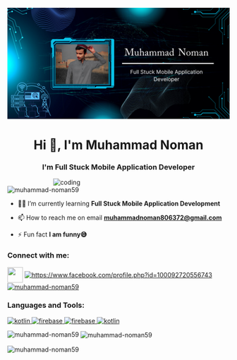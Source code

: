 ![logo](https://github.com/Muhammad-Noman59/Muhammad-Noman59/blob/main/GitHub%20Banner.png)
<h1 align="center">Hi 👋, I'm Muhammad Noman</h1>
<h3 align="center">I'm Full Stuck Mobile Application Developer</h3>

<img align="right" alt="coding" width="400" src="https://enacteservices.com/wp-content/themes/twentytwenty/images/hire-developer/animation_500_l4zc9j5g.gif">

<p align="left"> <img src="https://komarev.com/ghpvc/?username=muhammad-noman59&label=Profile%20views&color=0e75b6&style=flat" alt="muhammad-noman59" /> </p>

- 👨‍💻 I’m currently learning **Full Stuck Mobile Application Development**

- 📫 How to reach me on email **muhammadnoman806372@gmail.com**

- ⚡ Fun fact **I am funny😅**

<h3 align="left">Connect with me:</h3>
<p align="left">  <a href="https://wa.me/923104881573" target="blank"><img align="center" src="https://seeklogo.com/images/W/whatsapp-icon-logo-BDC0A8063B-seeklogo.com.png" height="35" width="35" /></a> <a href="https://www.facebook.com/profile.php?id=100092720556743&mibextid=ZbWKwL" target="blank"><img align="center" src="https://raw.githubusercontent.com/rahuldkjain/github-profile-readme-generator/master/src/images/icons/Social/facebook.svg" alt="https://www.facebook.com/profile.php?id=100092720556743" height="35" width="35" /></a> <a href="https://linkedin.com/in/muhammad-noman59" target="blank"><img align="center" src="https://raw.githubusercontent.com/rahuldkjain/github-profile-readme-generator/master/src/images/icons/Social/linked-in-alt.svg" alt="muhammad-noman59" height="35" width="35" /></a> </p>



<h3 align="left">Languages and Tools:</h3>
<p align="left"> <a href="https://developer.android.com/studio?gad_source=1&gclid=Cj0KCQjw2PSvBhDjARIsAKc2cgMTNT_SS_BS1x4ARklYUlB3qq1fhbUCtLPTCc8-ViH6lved3pGkwmwaAh8uEALw_wcB&gclsrc=aw.ds" target="_blank" rel="noreferrer"> <img src="https://upload.wikimedia.org/wikipedia/commons/thumb/c/c1/Android_Studio_icon_%282023%29.svg/2048px-Android_Studio_icon_%282023%29.svg.png" alt="kotlin" width="40" height="40"/> </a> <a href="https://firebase.google.com/" target="_blank" rel="noreferrer"> <img src="https://www.vectorlogo.zone/logos/firebase/firebase-icon.svg" alt="firebase" width="40" height="40"/> </a> <a href="https://firebase.google.com/" target="_blank" rel="noreferrer"> <img src="https://blogger.googleusercontent.com/img/b/R29vZ2xl/AVvXsEjC97Z8BResg5dlPqczsRCFhP6zewWX0X0e7fVPG-G7PuUZwwZVsi9OPoqJYkgqT2h0FI95SsmWzVEgpt8b8HAqFiIxZ98TFtY4lE0b8UrtVJ2HrJebRwl6C9DslsQDl9KnBIrdHS6LtkY/s1600/jetpack+compose+icon_RGB.png" alt="firebase" width="45" height="45"/> </a> 
  <a href="https://kotlinlang.org" target="_blank" rel="noreferrer"> <img src="https://www.vectorlogo.zone/logos/kotlinlang/kotlinlang-icon.svg" alt="kotlin" width="40" height="40"/> </a>  </p>

<p><img align="left" src="https://github-readme-stats.vercel.app/api/top-langs?username=muhammad-noman59&show_icons=true&locale=en&layout=compact" alt="muhammad-noman59" /></p>

<p>&nbsp;<img align="center" src="https://github-readme-stats.vercel.app/api?username=muhammad-noman59&show_icons=true&locale=en" alt="muhammad-noman59" /></p>

<p><img align="center" src="https://github-readme-streak-stats.herokuapp.com/?user=muhammad-noman59&" alt="muhammad-noman59" /></p>
